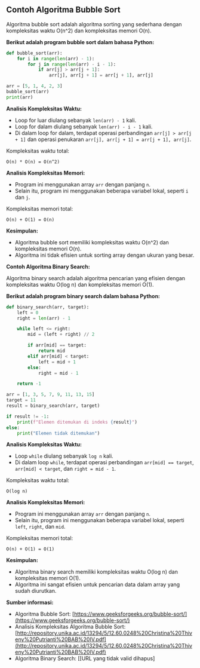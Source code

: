 ## Contoh Algoritma Bubble Sort

Algoritma bubble sort adalah algoritma sorting yang sederhana dengan kompleksitas waktu O(n^2) dan kompleksitas memori O(n).

**Berikut adalah program bubble sort dalam bahasa Python:**

```python
def bubble_sort(arr):
    for i in range(len(arr) - 1):
        for j in range(len(arr) - i - 1):
            if arr[j] > arr[j + 1]:
                arr[j], arr[j + 1] = arr[j + 1], arr[j]

arr = [5, 1, 4, 2, 3]
bubble_sort(arr)
print(arr)
```

**Analisis Kompleksitas Waktu:**

* Loop for luar diulang sebanyak `len(arr) - 1` kali.
* Loop for dalam diulang sebanyak `len(arr) - i - 1` kali.
* Di dalam loop for dalam, terdapat operasi perbandingan `arr[j] > arr[j + 1]` dan operasi penukaran `arr[j], arr[j + 1] = arr[j + 1], arr[j]`.

Kompleksitas waktu total:

```
O(n) * O(n) = O(n^2)
```

**Analisis Kompleksitas Memori:**

* Program ini menggunakan array `arr` dengan panjang `n`.
* Selain itu, program ini menggunakan beberapa variabel lokal, seperti `i` dan `j`.

Kompleksitas memori total:

```
O(n) + O(1) = O(n)
```

**Kesimpulan:**

* Algoritma bubble sort memiliki kompleksitas waktu O(n^2) dan kompleksitas memori O(n).
* Algoritma ini tidak efisien untuk sorting array dengan ukuran yang besar.

**Contoh Algoritma Binary Search:**

Algoritma binary search adalah algoritma pencarian yang efisien dengan kompleksitas waktu O(log n) dan kompleksitas memori O(1).

**Berikut adalah program binary search dalam bahasa Python:**

```python
def binary_search(arr, target):
    left = 0
    right = len(arr) - 1

    while left <= right:
        mid = (left + right) // 2

        if arr[mid] == target:
            return mid
        elif arr[mid] < target:
            left = mid + 1
        else:
            right = mid - 1

    return -1

arr = [1, 3, 5, 7, 9, 11, 13, 15]
target = 11
result = binary_search(arr, target)

if result != -1:
    print(f"Elemen ditemukan di indeks {result}")
else:
    print("Elemen tidak ditemukan")
```

**Analisis Kompleksitas Waktu:**

* Loop `while` diulang sebanyak `log n` kali.
* Di dalam loop `while`, terdapat operasi perbandingan `arr[mid] == target`, `arr[mid] < target`, dan `right = mid - 1`.

Kompleksitas waktu total:

```
O(log n)
```

**Analisis Kompleksitas Memori:**

* Program ini menggunakan array `arr` dengan panjang `n`.
* Selain itu, program ini menggunakan beberapa variabel lokal, seperti `left`, `right`, dan `mid`.

Kompleksitas memori total:

```
O(n) + O(1) = O(1)
```

**Kesimpulan:**

* Algoritma binary search memiliki kompleksitas waktu O(log n) dan kompleksitas memori O(1).
* Algoritma ini sangat efisien untuk pencarian data dalam array yang sudah diurutkan.

**Sumber informasi:**

* Algoritma Bubble Sort: [https://www.geeksforgeeks.org/bubble-sort/](https://www.geeksforgeeks.org/bubble-sort/)
* Analisis Kompleksitas Algoritma Bubble Sort: [http://repository.unika.ac.id/13294/5/12.60.0248%20Christina%20Thiveny%20Putrianti%20BAB%20IV.pdf](http://repository.unika.ac.id/13294/5/12.60.0248%20Christina%20Thiveny%20Putrianti%20BAB%20IV.pdf)
* Algoritma Binary Search: [[URL yang tidak valid dihapus]
